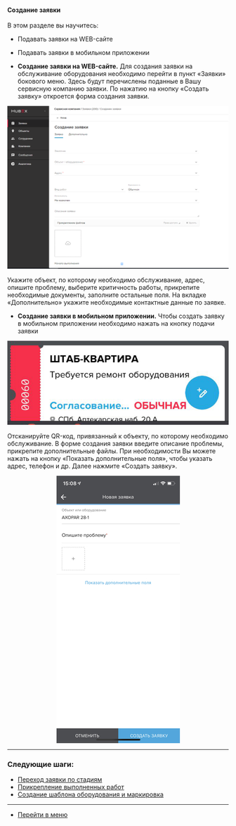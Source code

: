 <!-- Yandex.Metrika counter -->
<script type="text/javascript" >
   (function(m,e,t,r,i,k,a){m[i]=m[i]||function(){(m[i].a=m[i].a||[]).push(arguments)};
   m[i].l=1*new Date();k=e.createElement(t),a=e.getElementsByTagName(t)[0],k.async=1,k.src=r,a.parentNode.insertBefore(k,a)})
   (window, document, "script", "https://mc.yandex.ru/metrika/tag.js", "ym");
   ym('{{ site.yandex_metric }}', "init", {
        id:'{{ site.yandex_metric }}',
        clickmap:true,
        trackLinks:true,
        accurateTrackBounce:true,
        webvisor:true
   });
</script>
<noscript><div><img src="https://mc.yandex.ru/watch/'{{ site.yandex_metric }}'" style="position:absolute; left:-9999px;" alt="" /></div></noscript>
<!-- /Yandex.Metrika counter -->

#### Создание заявки
В этом разделе вы научитесь:
- Подавать заявки на WEB-сайте
- Подавать заявки в мобильном приложении

- **Создание заявки на WEB-сайте.**
Для создания заявки на обслуживание оборудования необходимо перейти в пункт «Заявки» бокового меню. Здесь будут перечислены поданные в Вашу сервисную компанию заявки. По нажатию на кнопку «Создать заявку» откроется форма создания заявки.

![tick1.png](/attachments/images/ru/CreatingTicket/tick1.png)

Укажите объект, по которому необходимо обслуживание, адрес, опишите проблему, выберите критичность работы, прикрепите необходимые документы, заполните остальные поля. На вкладке «Дополнительно» укажите необходимые контактные данные по заявке.

- **Создание заявки в мобильном приложении.**
Чтобы создать заявку в мобильном приложении необходимо нажать на кнопку подачи заявки

![tick2.png](/attachments/images/ru/CreatingTicket/tick2.png)

Отсканируйте QR-код, привязанный к объекту, по которому необходимо обслуживание. В форме создания заявки введите описание проблемы, прикрепите дополнительные файлы. При необходимости Вы можете нажать на кнопку «Показать дополнительные поля», чтобы указать адрес, телефон и др. Далее нажмите «Создать заявку».
<div>
  <img  style="margin: 0 auto; display: block; max-width: 100%;" src="/attachments/images/ru/CreatingTicket/tick3.jpg" />
</div>



___
### Следующие шаги:
- [Переход заявки по стадиям](./ChangingStatus.md)
- [Прикрепление выполненных работ](./AttachingFiles.md)
- [Создание шаблона оборудования и маркировка](./CreatingObjTemplates.md)




___
- [Перейти в меню](http://wiki.hubex.ru)

